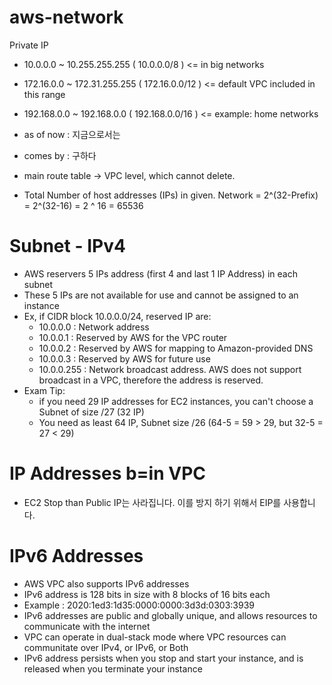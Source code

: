 # aws-network
Private IP
- 10.0.0.0 ~ 10.255.255.255 ( 10.0.0.0/8 ) <= in big networks
- 172.16.0.0 ~ 172.31.255.255 ( 172.16.0.0/12 ) <= default VPC included in this range
- 192.168.0.0 ~ 192.168.0.0 ( 192.168.0.0/16 ) <= example: home networks

- as of now : 지금으로서는 
- comes by : 구하다 
- main route table -> VPC level, which cannot delete.

- Total Number of host addresses (IPs) in given. Network = 2^(32-Prefix) = 2^(32-16) = 2 ^ 16 = 65536

# Subnet - IPv4
- AWS reservers 5 IPs address (first 4 and last 1 IP Address) in each subnet
- These 5 IPs are not available for use and cannot be assigned to an instance
- Ex, if CIDR block 10.0.0.0/24, reserved IP are: 
  - 10.0.0.0 : Network address
  - 10.0.0.1 : Reserved by AWS for the VPC router
  - 10.0.0.2 : Reserved by AWS for mapping to Amazon-provided DNS
  - 10.0.0.3 : Reserved by AWS for future use
  - 10.0.0.255 : Network broadcast address. AWS does not support broadcast in a VPC, therefore the address is reserved.
- Exam Tip:
  - if you need 29 IP addresses for EC2 instances, you can't choose a Subnet of size /27 (32 IP)
  - You need as least 64 IP, Subnet size /26 (64-5 = 59 > 29, but 32-5 = 27 < 29)
  
 # IP Addresses b=in VPC
 - EC2 Stop than Public IP는 사라집니다. 이를 방지 하기 위해서 EIP를 사용합니다.
 # IPv6 Addresses
 - AWS VPC also supports IPv6 addresses
 - IPv6 address is 128 bits in size with 8 blocks of 16 bits each
  - Example : 2020:1ed3:1d35:0000:0000:3d3d:0303:3939
 - IPv6 addresses are public and globally unique, and allows resources to communicate with the internet
 - VPC can operate in dual-stack mode where VPC resources can communitate over IPv4, or IPv6, or Both
 - IPv6 address persists when you stop and start your instance, and is released when you terminate your instance
